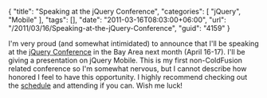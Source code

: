 {
	"title": "Speaking at the jQuery Conference",
	"categories": [
		"jQuery",
		"Mobile"
	],
	"tags": [],
	"date": "2011-03-16T08:03:00+06:00",
	"url": "/2011/03/16/Speaking-at-the-jQuery-Conference",
	"guid": "4159"
}

I'm very proud (and somewhat intimidated) to announce that I'll be speaking at the <a href="http://events.jquery.org/2011/sf-bay-area/">jQuery Conference</a> in the Bay Area next month (April 16-17). I'll be giving a presentation on jQuery Mobile. This is my first non-ColdFusion related conference so I'm somewhat nervous, but I cannot describe how honored I feel to have this opportunity. I highly recommend checking out the <a href="http://events.jquery.org/2011/sf-bay-area/schedule/">schedule</a> and attending if you can. Wish me luck!